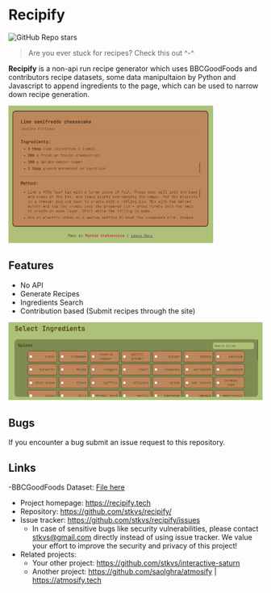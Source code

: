 # Recipify
![GitHub Repo stars](https://img.shields.io/github/stars/stkvs/recipify?style=for-the-badge&color=%23adc178)
> Are you ever stuck for recipes? Check this out ^-^

**Recipify** is a non-api run recipe generator which uses BBCGoodFoods and contributors recipe datasets, some data manipultaion by Python and Javascript to append ingredients to the page, which can be used to narrow down recipe generation.

![Recipiy recipe](./assets/recipe.png)

## Features

* No API
* Generate Recipes
* Ingredients Search
* Contribution based (Submit recipes through the site)

![Select ingredients](./assets/select-ingredients.png)

## Bugs

If you encounter a bug submit an issue request to this repository.

## Links

-BBCGoodFoods Dataset: [File here](https://frosch.cosy.sbg.ac.at/datasets/json/recipes/-/blob/main/recipes.json?ref_type=heads)
- Project homepage: https://recipify.tech
- Repository: https://github.com/stkvs/recipify/
- Issue tracker: https://github.com/stkvs/recipify/issues
  - In case of sensitive bugs like security vulnerabilities, please contact
    stkvs@gmail.com directly instead of using issue tracker. We value your effort
    to improve the security and privacy of this project!
- Related projects:
  - Your other project: https://github.com/stkvs/interactive-saturn
  - Another project: https://github.com/saolghra/atmosify | https://atmosify.tech
